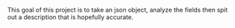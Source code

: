 This goal of this project is to take an json object, analyze the fields then spit out a description that is hopefully accurate.  
